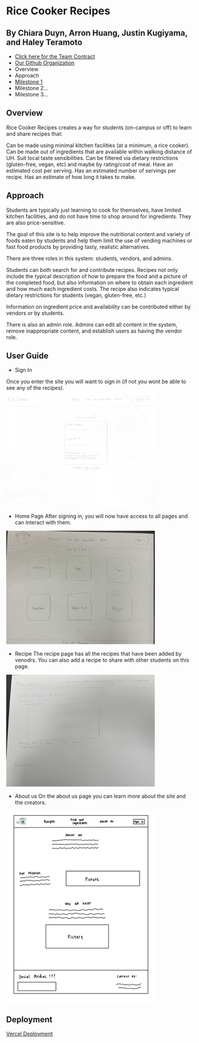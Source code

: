 # Rice Cooker Recipes


## By Chiara Duyn, Arron Huang, Justin Kugiyama, and Haley Teramoto

* [Click here for the Team Contract](https://docs.google.com/document/d/1WzSJwWgbBw9D-oFeqAf3v3gOBFX2q6jsq-F7SLYJRkA/edit?usp=sharing)
* [Our Github Organization](https://github.com/rice-cooker-recipes/rice-cooker-recipes.github.io.git)
* Overview
* Approach
* [Milestone 1](https://github.com/orgs/rice-cooker-recipes/projects/3)
* Milestone 2...
* Milestone 3...
  
## Overview
Rice Cooker Recipes creates a way for students (on-campus or off) to learn and share recipes that:

Can be made using minimal kitchen facilities (at a minimum, a rice cooker).
Can be made out of ingredients that are available within walking distance of UH.
Suit local taste sensibilities.
Can be filtered via dietary restrictions (gluten-free, vegan, etc) and maybe by rating/cost of meal.
Have an estimated cost per serving.
Has an estimated number of servings per recipe.
Has an estimate of how long it takes to make.

## Approach
Students are typically just learning to cook for themselves, have limited kitchen facilities, and do not have time to shop around for ingredients. They are also price-sensitive.

The goal of this site is to help improve the nutritional content and variety of foods eaten by students and help them limit the use of vending machines or fast food products by providing tasty, realistic alternatives.

There are three roles in this system: students, vendors, and admins.

Students can both search for and contribute recipes. Recipes not only include the typical description of how to prepare the food and a picture of the completed food, but also information on where to obtain each ingredient and how much each ingredient costs. The recipe also indicates typical dietary restrictions for students (vegan, gluten-free, etc.)

Information on ingredient price and availability can be contributed either by vendors or by students.

There is also an admin role. Admins can edit all content in the system, remove inappropriate content, and establish users as having the vendor role.

## User Guide

* Sign In
                                                                                                                                                                                        
Once you enter the site you will want to sign in (if not you wont be able to see any of the recipes).
<img width="400px" class="rounded float-start pe-4" src="/img/Login.img">

* Home Page
                                                                                                                                                                                  After signing in, you will now have access to all pages and can interact with them. 
<img width="400px" class="rounded float-start pe-4" src="/img/Vendors.img">

* Recipe
                                                                                                                                                                                    The recipe page has all the recipes that have been added by venodrs. You can also add a recipe to share with other students on this page. 
<img width="400px" class="rounded float-start pe-4" src="/img/Recipe.img">

* About us
                                                                                                                                                                                    On the about us page you can learn more about the site and the creators. 
<img width="400px" class="rounded float-start pe-4" src="/img/Aboutus.img">

## Deployment
                                                                                                                                                                                    
[Vercel Deployment](https://rice-cooker.vercel.app/)

